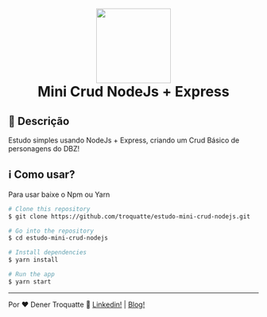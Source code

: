 <h1 align="center">
  <img src="http://vidafullstack.com.br/wp-content/uploads/2020/01/node-express.png" alt="" width="150">
  <br>
    Mini Crud NodeJs + Express
</h1>

## :custard: Descrição

Estudo simples usando NodeJs + Express, criando um Crud Básico de personagens do DBZ! 

## :information_source: Como usar?

Para usar baixe o Npm ou Yarn

```bash
# Clone this repository
$ git clone https://github.com/troquatte/estudo-mini-crud-nodejs.git

# Go into the repository
$ cd estudo-mini-crud-nodejs

# Install dependencies
$ yarn install

# Run the app
$ yarn start
```

---

Por ♥ Dener Troquatte :wave: [Linkedin!](https://www.linkedin.com/in/dener-s%C3%A3o-pedro-troquatte-ababa079/) | [Blog!](https://vidafullstack.com.br/)
